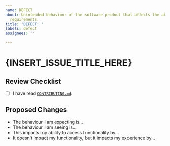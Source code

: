 ```yaml
---
name: DEFECT
about: Unintended behaviour of the software product that affects the ability to meet
  requirements.
title: 'DEFECT: '
labels: defect
assignees: ''

---
```


# {INSERT_ISSUE_TITLE_HERE}

## Review Checklist

- [ ] I have read [`CONTRIBUTING.md`](CONTRIBUTING.md).

## Proposed Changes

- The behaviour I am expecting is...
- The behaviour I am seeing is...
- This impacts my ability to access functionality by...
- It doesn't impact my functionality, but it impacts my experience by...
